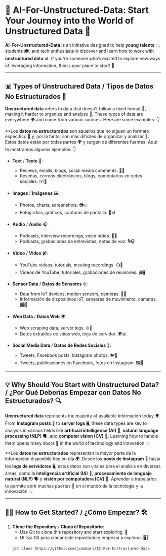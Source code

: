 # 🚀 **AI-For-Unstructured-Data: Start Your Journey into the World of Unstructured Data** 🤖

**AI-For-Unstructured-Data** is an initiative designed to help **young talents** 💡, students 🎓, and tech enthusiasts 🌐 discover and learn how to work with **unstructured data** 📊. If you're someone who’s excited to explore new ways of leveraging information, this is your place to start! 🌟

---

## 📊 **Types of Unstructured Data** / **Tipos de Datos No Estructurados** 📂

**Unstructured data** refers to data that doesn't follow a fixed format 📝, making it harder to organize and analyze 🤔. These types of data are everywhere 🌍 and come from various sources. Here are some examples: 👇

**Los **datos no estructurados** son aquellos que no siguen un formato específico 📝 y, por lo tanto, son más difíciles de organizar y analizar 🤔. Estos datos están por todas partes 🌍 y surgen de diferentes fuentes. Aquí te mostramos algunos ejemplos: 👇

- **Text** / **Texto** 📄:  
  - Reviews, emails, blogs, social media comments. 📝💬  
  - Reseñas, correos electrónicos, blogs, comentarios en redes sociales. ✉️💬

- **Images** / **Imágenes** 🖼️:  
  - Photos, charts, screenshots. 📷📈  
  - Fotografías, gráficos, capturas de pantalla. 📸📊

- **Audio** / **Audio** 🎧:  
  - Podcasts, interview recordings, voice notes. 🎤🎶  
  - Podcasts, grabaciones de entrevistas, notas de voz. 🎙️🎧

- **Video** / **Video** 📹:  
  - YouTube videos, tutorials, meeting recordings. 📺🎥  
  - Videos de YouTube, tutoriales, grabaciones de reuniones. 🎬🖥️

- **Sensor Data** / **Datos de Sensores** 🌐:  
  - Data from IoT devices, motion sensors, cameras. 📡🎥  
  - Información de dispositivos IoT, sensores de movimiento, cámaras. 🏙️📡

- **Web Data** / **Datos Web** 🌍:  
  - Web scraping data, server logs. 🌐📜  
  - Datos extraídos de sitios web, logs de servidor. 🌍📊

- **Social Media Data** / **Datos de Redes Sociales** 📱:  
  - Tweets, Facebook posts, Instagram photos. 🐦📸  
  - Tweets, publicaciones en Facebook, fotos en Instagram. 🖼️💬

---

## 💡 **Why Should You Start with Unstructured Data?** / **¿Por Qué Deberías Empezar con Datos No Estructurados?** 🔍

**Unstructured data** represents the majority of available information today 🌍. From **Instagram posts** 📸 to **server logs** 🖥️, these data types are key to analysis in various fields like **artificial intelligence (AI)** 🤖, **natural language processing (NLP)** 🗣️, and **computer vision (CV)** 👀. Learning how to handle them opens many doors 🚪 in the world of technology and innovation. 💡

**Los **datos no estructurados** representan la mayor parte de la información disponible hoy en día 🌍. Desde los **posts de Instagram** 📸 hasta los **logs de servidores** 🖥️, estos datos son vitales para el análisis en diversas áreas, como la **inteligencia artificial (IA)** 🤖, **procesamiento de lenguaje natural (NLP)** 🗣️ y **visión por computadora (CV)** 👀. Aprender a trabajarlos te permite abrir muchas puertas 🚪 en el mundo de la tecnología y la innovación. 💡

---

## 🧑‍💻 **How to Get Started?** / **¿Cómo Empezar?** 🛠️

1. **Clone the Repository** / **Clona el Repositorio**:  
   - Use Git to clone this repository and start exploring. 🚀  
   - Utiliza Git para clonar este repositorio y empezar a explorar. 🖥️💾  
   ```bash
   git clone https://github.com/jcombari/AI-For-Unstructured-Data
